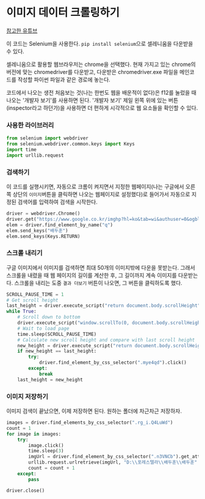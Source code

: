# 이미지 데이터 크롤링하기

[참고한 유튜브](https://youtu.be/1b7pXC1-IbE)

이 코드는 Selenium을 사용한다. `pip install selenium`으로 셀레니움을 다운받을 수 있다.

셀레니움으로 활용할 웹브라우저는 chrome을 선택했다. 현재 가지고 있는 chrome의 버전에 맞는 chromedriver를 다운받고, 다운받은 chromedriver.exe 파일을 메인코드를 작성할 파이썬 파일과 같은 경로에 놓는다.

코드에서 나오는 생전 처음보는 것(나는 한번도 웹을 배운적이 없다)은 f12를 눌렀을 때 나오는 '개발자 보기'를 사용하면 된다. '개발자 보기' 제일 왼쪽 위에 있는 버튼(inspector라고 하던가)을 사용하면 더 편하게 시각적으로 웹 요소들을 확인할 수 있다.

### 사용한 라이브러리

```python
from selenium import webdriver
from selenium.webdriver.common.keys import Keys
import time
import urllib.request
```

### 검색하기

이 코드를 실행시키면, 자동으로 크롬이 켜지면서 지정한 웹페이지(나는 구글에서 오른쪽 상단의 `이미지`버튼을 클릭하면 나오는 웹페이지로 설정했다)로 들어가서 자동으로 지정된 검색어를 입력하여 검색을 시작한다.

```python
driver = webdriver.Chrome()
driver.get("https://www.google.co.kr/imghp?hl=ko&tab=wi&authuser=0&ogbl")
elem = driver.find_element_by_name("q")
elem.send_keys("배두훈")
elem.send_keys(Keys.RETURN)
```

### 스크롤 내리기

구글 이미지에서 이미지를 검색하면 최대 50개의 이미지밖에 다운을 못받는다. 그래서 스크롤을 내렸을 때 웹 페이지의 길이를 계산한 후, 그 길이까지 계속 이미지를 다운받는다. 스크롤을 내리는 도중 `결과 더보기` 버튼이 나오면, 그 버튼을 클릭하도록 했다.

```python
SCROLL_PAUSE_TIME = 1
# Get scroll height
last_height = driver.execute_script("return document.body.scrollHeight")
while True:
    # Scroll down to bottom
    driver.execute_script("window.scrollTo(0, document.body.scrollHeight);")
    # Wait to load page
    time.sleep(SCROLL_PAUSE_TIME)
    # Calculate new scroll height and compare with last scroll height
    new_height = driver.execute_script("return document.body.scrollHeight")
    if new_height == last_height:
        try:
            driver.find_element_by_css_selector(".mye4qd").click()
        except:
            break
    last_height = new_height
```

### 이미지 저장하기

이미지 검색이 끝났으면, 이제 저장하면 된다. 원하는 폴더에 차근차근 저장하자.

```python
images = driver.find_elements_by_css_selector(".rg_i.Q4LuWd")
count = 1
for image in images:
    try:
        image.click()
        time.sleep(3)
        imgUrl = driver.find_element_by_css_selector(".n3VNCb").get_attribute("src")
        urllib.request.urlretrieve(imgUrl, "D:\\포레스텔라\\배두훈\\배두훈" + str(count) + ".jpg")
        count = count + 1
    except:
        pass

driver.close()
```

